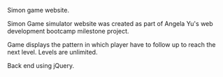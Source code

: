 Simon game website.

Simon Game simulator website was created as part of Angela Yu's web development bootcamp milestone project.

Game displays the pattern in which player have to follow up to reach the next level. Levels are unlimited. 

Back end using jQuery.
